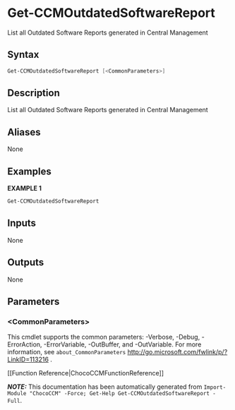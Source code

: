 # Get-CCMOutdatedSoftwareReport

<!-- This documentation is automatically generated from /Get-CCMOutdatedSoftwareReport.ps1 using GenerateDocs.ps1. Contributions are welcome at the original location(s). -->

List all Outdated Software Reports generated in Central Management

## Syntax

~~~powershell
Get-CCMOutdatedSoftwareReport [<CommonParameters>]
~~~

## Description

List all Outdated Software Reports generated in Central Management


## Aliases

None

## Examples

 **EXAMPLE 1**

~~~powershell
Get-CCMOutdatedSoftwareReport

~~~

## Inputs

None

## Outputs

None

## Parameters

### &lt;CommonParameters&gt;

This cmdlet supports the common parameters: -Verbose, -Debug, -ErrorAction, -ErrorVariable, -OutBuffer, and -OutVariable. For more information, see `about_CommonParameters` http://go.microsoft.com/fwlink/p/?LinkID=113216 .



[[Function Reference|ChocoCCMFunctionReference]]

***NOTE:*** This documentation has been automatically generated from `Import-Module "ChocoCCM" -Force; Get-Help Get-CCMOutdatedSoftwareReport -Full`.
